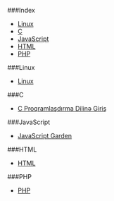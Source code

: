 ###Index
* [Linux](#Linux)
* [C](#c)
* [JavaScript](#javascript)
* [HTML](#html)
* [PHP](#php)



###Linux
* [Linux](http://ilkaddimlar.com/Linux/Linux/18/Linux)

###C
* [C Proqramlaşdırma Dilinə Giriş](http://ilkaddimlar.com/C-Proqramlasdirma-dili/428/Giris)

###JavaScript
* [JavaScript Garden](http://ilkaddimlar.com/JavaScript/182/Obyekt-anlayisi)

###HTML
* [HTML](http://ilkaddimlar.com/HTML/36/Esas-aletler-El-ile-islemeyi-oyrenirik)

###PHP
* [PHP](http://ilkaddimlar.com/PHP/PHP/17/PHP)